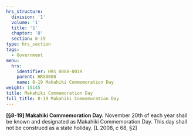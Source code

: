```yaml
---
hrs_structure:
  division: '1'
  volume: '1'
  title: '1'
  chapter: '8'
  section: 8-19
type: hrs_section
tags:
  - Government
menu:
  hrs:
    identifier: HRS_0008-0019
    parent: HRS0008
    name: 8-19 Makahiki Commemoration Day
weight: 15145
title: Makahiki Commemoration Day
full_title: 8-19 Makahiki Commemoration Day
---
```

**[§8-19] Makahiki Commemoration Day.** November 20th of each year shall be known and designated as Makahiki Commemoration Day. This day shall not be construed as a state holiday. [L 2008, c 68, §2]